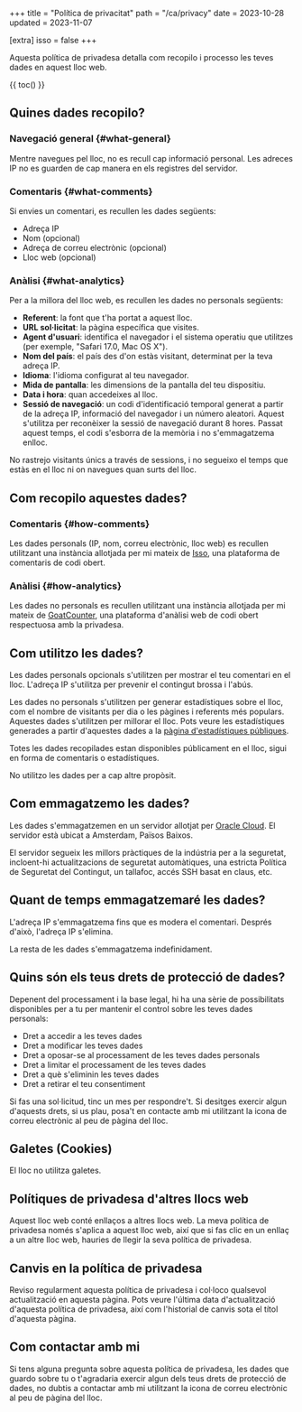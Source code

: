 +++
title = "Política de privacitat"
path = "/ca/privacy"
date = 2023-10-28
updated = 2023-11-07

[extra]
isso = false
+++

Aquesta política de privadesa detalla com recopilo i processo les teves dades en aquest lloc web.

{{ toc() }}

## Quines dades recopilo?

### Navegació general {#what-general}

Mentre navegues pel lloc, no es recull cap informació personal. Les adreces IP no es guarden de cap manera en els registres del servidor.

### Comentaris {#what-comments}

Si envies un comentari, es recullen les dades següents:

- Adreça IP
- Nom (opcional)
- Adreça de correu electrònic (opcional)
- Lloc web (opcional)

### Anàlisi {#what-analytics}

Per a la millora del lloc web, es recullen les dades no personals següents:

- **Referent**: la font que t'ha portat a aquest lloc.
- **URL sol·licitat**: la pàgina específica que visites.
- **Agent d'usuari**: identifica el navegador i el sistema operatiu que utilitzes (per exemple, "Safari 17.0, Mac OS X").
- **Nom del país**: el país des d'on estàs visitant, determinat per la teva adreça IP.
- **Idioma**: l'idioma configurat al teu navegador.
- **Mida de pantalla**: les dimensions de la pantalla del teu dispositiu.
- **Data i hora**: quan accedeixes al lloc.
- **Sessió de navegació**: un codi d'identificació temporal generat a partir de la adreça IP, informació del navegador i un número aleatori. Aquest s'utilitza per reconèixer la sessió de navegació durant 8 hores. Passat aquest temps, el codi s'esborra de la memòria i no s'emmagatzema enlloc.

No rastrejo visitants únics a través de sessions, i no segueixo el temps que estàs en el lloc ni on navegues quan surts del lloc.

## Com recopilo aquestes dades?

### Comentaris {#how-comments}

Les dades personals (IP, nom, correu electrònic, lloc web) es recullen utilitzant una instància allotjada per mi mateix de [Isso](https://isso-comments.de/), una plataforma de comentaris de codi obert.

### Anàlisi {#how-analytics}

Les dades no personals es recullen utilitzant una instància allotjada per mi mateix de [GoatCounter](https://www.goatcounter.com/), una plataforma d'anàlisi web de codi obert respectuosa amb la privadesa.

## Com utilitzo les dades?

Les dades personals opcionals s'utilitzen per mostrar el teu comentari en el lloc. L'adreça IP s'utilitza per prevenir el contingut brossa i l'abús.

Les dades no personals s'utilitzen per generar estadístiques sobre el lloc, com el nombre de visitants per dia o les pàgines i referents més populars. Aquestes dades s'utilitzen per millorar el lloc. Pots veure les estadístiques generades a partir d'aquestes dades a la [pàgina d'estadístiques públiques](https://stats.osc.garden/).

Totes les dades recopilades estan disponibles públicament en el lloc, sigui en forma de comentaris o estadístiques.

No utilitzo les dades per a cap altre propòsit.

## Com emmagatzemo les dades?

Les dades s'emmagatzemen en un servidor allotjat per [Oracle Cloud](https://cloud.oracle.com/). El servidor està ubicat a Amsterdam, Països Baixos.

El servidor segueix les millors pràctiques de la indústria per a la seguretat, incloent-hi actualitzacions de seguretat automàtiques, una estricta Política de Seguretat del Contingut, un tallafoc, accés SSH basat en claus, etc.

## Quant de temps emmagatzemaré les dades?

L'adreça IP s'emmagatzema fins que es modera el comentari. Després d'això, l'adreça IP s'elimina.

La resta de les dades s'emmagatzema indefinidament.

## Quins són els teus drets de protecció de dades?

Depenent del processament i la base legal, hi ha una sèrie de possibilitats disponibles per a tu per mantenir el control sobre les teves dades personals:

- Dret a accedir a les teves dades
- Dret a modificar les teves dades
- Dret a oposar-se al processament de les teves dades personals
- Dret a limitar el processament de les teves dades
- Dret a què s'eliminin les teves dades
- Dret a retirar el teu consentiment

Si fas una sol·licitud, tinc un mes per respondre't. Si desitges exercir algun d'aquests drets, si us plau, posa't en contacte amb mi utilitzant la icona de correu electrònic al peu de pàgina del lloc.

## Galetes (Cookies)

El lloc no utilitza galetes.

## Polítiques de privadesa d'altres llocs web

Aquest lloc web conté enllaços a altres llocs web. La meva política de privadesa només s'aplica a aquest lloc web, així que si fas clic en un enllaç a un altre lloc web, hauries de llegir la seva política de privadesa.

## Canvis en la política de privadesa

Reviso regularment aquesta política de privadesa i col·loco qualsevol actualització en aquesta pàgina. Pots veure l'última data d'actualització d'aquesta política de privadesa, així com l'historial de canvis sota el títol d'aquesta pàgina.

## Com contactar amb mi

Si tens alguna pregunta sobre aquesta política de privadesa, les dades que guardo sobre tu o t'agradaria exercir algun dels teus drets de protecció de dades, no dubtis a contactar amb mi utilitzant la icona de correu electrònic al peu de pàgina del lloc.
